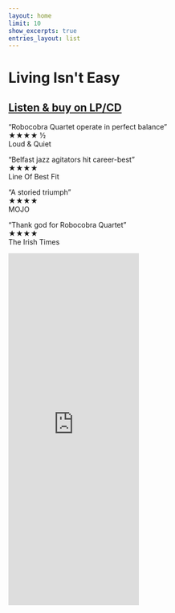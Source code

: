 ```yaml
---
layout: home
limit: 10
show_excerpts: true
entries_layout: list
---
```


# Living Isn't Easy

## [Listen & buy on LP/CD](https://ffm.to/rq_livingisnteasy)

“Robocobra Quartet operate in perfect balance” <br>★★★★ ½<br>Loud & Quiet

“Belfast jazz agitators hit career-best”<br>★★★★<br>Line Of Best Fit

“A storied triumph”<br>★★★★<br>MOJO

“Thank god for Robocobra Quartet”<br>★★★★<br>The Irish Times

<iframe style="border: 0; width: 260px; height: 700px;" src="https://bandcamp.com/EmbeddedPlayer/album=4004019889/size=large/bgcol=ffffff/linkcol=333333/track=858971339/transparent=true/" seamless><a href="https://robocobraquartet.bandcamp.com/album/living-isnt-easy">Living Isn&#39;t Easy by Robocobra Quartet</a></iframe>